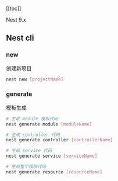 [[toc]]

Nest 9.x

## Nest cli

### new

创建新项目

```sh
nest new [projectName]
```

### generate

模板生成

```sh
# 生成 module 模板代码
nest generate module [moduleName]

# 生成 controller 代码
nest generate controller [controllerName]

# 生成 service 代码
nest generate service [serviceName]

# 生成整个模块代码
nest generate resource [resourceName]
```
